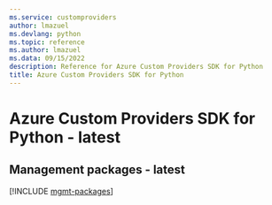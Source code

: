 ```yaml
---
ms.service: customproviders
author: lmazuel
ms.devlang: python
ms.topic: reference
ms.author: lmazuel
ms.data: 09/15/2022
description: Reference for Azure Custom Providers SDK for Python
title: Azure Custom Providers SDK for Python
---
```

# Azure Custom Providers SDK for Python - latest

## Management packages - latest
[!INCLUDE [mgmt-packages](custom-providers-mgmt-index.md)]